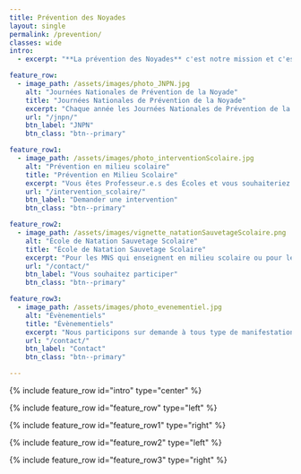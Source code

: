 ```yaml
---
title: Prévention des Noyades
layout: single
permalink: /prevention/
classes: wide
intro:
  - excerpt: "**La prévention des Noyades** c'est notre mission et c'est notre profession. Que ce soit par l'enseignement de l'APS sauvetage, les interventions en milieu scolaire, les évènementiels sur la prévention, ou tout autre dispositif. Nous travaillons à faire de la prévention des noyades une réalité incontournable de l'enseignement de la natation.<br>"

feature_row:
  - image_path: /assets/images/photo_JNPN.jpg
    alt: "Journées Nationales de Prévention de la Noyade"
    title: "Journées Nationales de Prévention de la Noyade"
    excerpt: "Chaque année les Journées Nationales de Prévention de la Noyade nous permettent de sensibiliser le plus grand nombre aux risques dû à la noyade"
    url: "/jnpn/"
    btn_label: "JNPN"
    btn_class: "btn--primary" 

feature_row1:
  - image_path: /assets/images/photo_interventionScolaire.jpg
    alt: "Prévention en milieu scolaire"
    title: "Prévention en Milieu Scolaire"
    excerpt: "Vous êtes Professeur.e.s des Écoles et vous souhaiteriez une intervention sur la prévention des noyades en complément de votre cycle natation ou en préparation de l'ASNS"
    url: "/intervention_scolaire/"
    btn_label: "Demander une intervention"
    btn_class: "btn--primary" 

feature_row2:
  - image_path: /assets/images/vignette_natationSauvetageScolaire.png
    alt: "École de Natation Sauvetage Scolaire"
    title: "École de Natation Sauvetage Scolaire"
    excerpt: "Pour les MNS qui enseignent en milieu scolaire ou pour les Professeur.e.s des Écoles qui souhaiteraient aborder la natation-sauvetage dans leur cycle de natation scolaire avec des passerelles possible et souhaitable avec l'**Apprendre à Porter Secours**. En cours de développement pour la saison 2023-2024"
    url: "/contact/"
    btn_label: "Vous souhaitez participer"
    btn_class: "btn--primary" 

feature_row3:
  - image_path: /assets/images/photo_evenementiel.jpg
    alt: "Évènementiels"
    title: "Évènementiels"
    excerpt: "Nous participons sur demande à tous type de manifestations qui permettent de sensibiliser sur la prévention des noyades ou dans nos champs de compétences proches : secourisme et sauvetage pour tout public."
    url: "/contact/"
    btn_label: "Contact"
    btn_class: "btn--primary" 

---
```

{% include feature_row id="intro" type="center" %}

{% include feature_row id="feature_row" type="left" %}

{% include feature_row id="feature_row1" type="right" %}

{% include feature_row id="feature_row2" type="left" %}

{% include feature_row id="feature_row3" type="right" %}